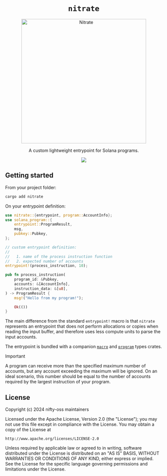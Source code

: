 <h1 align="center">
  <code>nitrate</code>
</h1>
<p align="center">
  <img width="400" alt="Nitrate" src="https://github.com/nifty-oss/nitrate/assets/729235/98c2f3cb-054b-4bbc-9c85-c89db0a7e74a" />
</p>

<p align="center">
  A custom lightweight entrypoint for Solana programs.
</p>

<p align="center">
  <a href="https://crates.io/crates/nitrate"><img src="https://img.shields.io/crates/v/nitrate?logo=rust" /></a>
</p>

## Getting started

From your project folder:

```bash
cargo add nitrate
```

On your entrypoint definition:
```rust
use nitrate::{entrypoint, program::AccountInfo};
use solana_program::{
    entrypoint::ProgramResult,
    msg,
    pubkey::Pubkey,
};

// custom entrypoint definition:
//
//   1. name of the process instruction function
//   2. expected number of accounts
entrypoint!(process_instruction, 10);

pub fn process_instruction(
    program_id: &Pubkey,
    accounts: &[AccountInfo],
    instruction_data: &[u8],
) -> ProgramResult {
    msg!("Hello from my program!");

    Ok(())
}
```

The main difference from the standard `entrypoint!` macro is that `nitrate` represents an entrypoint that does not perform allocations or copies when reading the input buffer, and therefore uses less compute units to parse the input accounts.

The entrypoint is bundled with a companion [`macro`](https://github.com/nifty-oss/nitrate/tree/main/macro) and [`program`](https://github.com/nifty-oss/nitrate/tree/main/program) types crates.

> [!IMPORTANT]
> A program can receive more than the specified maximum number of accounts, but any account exceeding the maximum will be ignored. On an ideal scenario, this number should be equal to the number of accounts required by the largest instruction of your program.

## License

Copyright (c) 2024 nifty-oss maintainers

Licensed under the Apache License, Version 2.0 (the "License");
you may not use this file except in compliance with the License.
You may obtain a copy of the License at

    http://www.apache.org/licenses/LICENSE-2.0

Unless required by applicable law or agreed to in writing, software
distributed under the License is distributed on an "AS IS" BASIS,
WITHOUT WARRANTIES OR CONDITIONS OF ANY KIND, either express or implied.
See the License for the specific language governing permissions and
limitations under the License.
